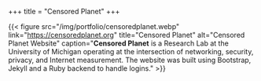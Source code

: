 +++
title = "Censored Planet"
+++

{{< figure src="/img/portfolio/censoredplanet.webp" link="https://censoredplanet.org" title="Censored Planet" alt="Censored Planet Website" caption="**Censored Planet** is a Research Lab at the University of Michigan operating at the intersection of networking, security, privacy, and Internet measurement. The website was built using Bootstrap, Jekyll and a Ruby backend to handle logins." >}}
